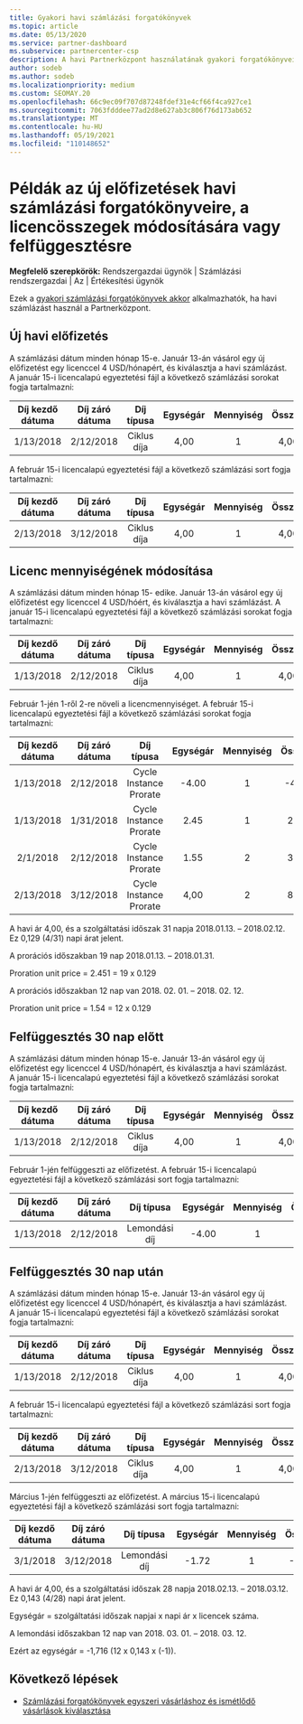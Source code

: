 ```yaml
---
title: Gyakori havi számlázási forgatókönyvek
ms.topic: article
ms.date: 05/13/2020
ms.service: partner-dashboard
ms.subservice: partnercenter-csp
description: A havi Partnerközpont használatának gyakori forgatókönyvei – ide tartozik az új előfizetések hozzáadása, a licencmennyiség módosítása és az előfizetések felfüggesztése.
author: sodeb
ms.author: sodeb
ms.localizationpriority: medium
ms.custom: SEOMAY.20
ms.openlocfilehash: 66c9ec09f707d87248fdef31e4cf66f4ca927ce1
ms.sourcegitcommit: 7063fdddee77ad2d8e627ab3c806f76d173ab652
ms.translationtype: MT
ms.contentlocale: hu-HU
ms.lasthandoff: 05/19/2021
ms.locfileid: "110148652"
---
```

# <a name="sample-monthly-billing-scenarios-for-new-subscriptions-changing-license-amounts-or-suspensions"></a>Példák az új előfizetések havi számlázási forgatókönyveire, a licencösszegek módosítására vagy felfüggesztésre

**Megfelelő szerepkörök:** Rendszergazdai ügynök | Számlázási rendszergazdai | Az | Értékesítési ügynök

Ezek a [gyakori számlázási forgatókönyvek akkor](common-billing-scenarios.md) alkalmazhatók, ha havi számlázást használ a Partnerközpont.

## <a name="new-monthly-subscription"></a>Új havi előfizetés

A számlázási dátum minden hónap 15-e. Január 13-án vásárol egy új előfizetést egy licenccel 4 USD/hónapért, és kiválasztja a havi számlázást. A január 15-i licencalapú egyeztetési fájl a következő számlázási sorokat fogja tartalmazni:

|Díj kezdő dátuma |Díj záró dátuma |Díj típusa |Egységár |Mennyiség |Összeg |
|       :---:      |    :---:       | :---:      |:---:      |:---:    |:---:  |
|1/13/2018         |2/12/2018    |Ciklus díja   |4,00       |1        |4,00 |

A február 15-i licencalapú egyeztetési fájl a következő számlázási sort fogja tartalmazni:

|Díj kezdő dátuma |Díj záró dátuma |Díj típusa |Egységár |Mennyiség |Összeg |
|       :---:      |    :---:       | :---:      |:---:      |:---:    |:---:  |
|2/13/2018         |3/12/2018    |Ciklus díja   |4,00       |1        |4,00 |

## <a name="change-license-quantity"></a>Licenc mennyiségének módosítása

A számlázási dátum minden hónap 15- edike. Január 13-án vásárol egy új előfizetést egy licenccel 4 USD/hóért, és kiválasztja a havi számlázást. A január 15-i licencalapú egyeztetési fájl a következő számlázási sorokat fogja tartalmazni:

|Díj kezdő dátuma |Díj záró dátuma |Díj típusa |Egységár |Mennyiség |Összeg |
|       :---:      |    :---:       | :---:      |:---:      |:---:    |:---:  |
|1/13/2018         |2/12/2018    |Ciklus díja   |4,00       |1        |4,00    |

Február 1-jén 1-ről 2-re növeli a licencmennyiséget. A február 15-i licencalapú egyeztetési fájl a következő számlázási sorokat fogja tartalmazni:

|Díj kezdő dátuma |Díj záró dátuma |Díj típusa |Egységár |Mennyiség |Összeg |
|       :---:      |    :---:       | :---:      |:---:      |:---:    |:---:  |
| 1/13/2018        |2/12/2018    |Cycle Instance Prorate   |-4.00       |1        |-4.00   |
|1/13/2018         |1/31/2018    | Cycle Instance Prorate   |2.45       |1        |2.45    |
|2/1/2018         |2/12/2018    | Cycle Instance Prorate   |1.55       |2        |3.10    |
|2/13/2018         |3/12/2018    | Cycle Instance Prorate   |4,00       |2        |8.00    |

A havi ár 4,00, és a szolgáltatási időszak 31 napja 2018.01.13. – 2018.02.12. Ez 0,129 (4/31) napi árat jelent.

A prorációs időszakban 19 nap 2018.01.13. – 2018.01.31.

Proration unit price = 2.451 = 19 x 0.129

A prorációs időszakban 12 nap van 2018. 02. 01. – 2018. 02. 12.

Proration unit price = 1.54 = 12 x 0.129

## <a name="suspend-before-30-days"></a>Felfüggesztés 30 nap előtt

A számlázási dátum minden hónap 15-e. Január 13-án vásárol egy új előfizetést egy licenccel 4 USD/hónapért, és kiválasztja a havi számlázást. A január 15-i licencalapú egyeztetési fájl a következő számlázási sorokat fogja tartalmazni:

|Díj kezdő dátuma |Díj záró dátuma |Díj típusa |Egységár |Mennyiség |Összeg |
|       :---:      |    :---:       | :---:      |:---:      |:---:    |:---:  |
|1/13/2018         |2/12/2018    |Ciklus díja   |4,00       |1        |4,00    |

Február 1-jén felfüggeszti az előfizetést. A február 15-i licencalapú egyeztetési fájl a következő számlázási sort fogja tartalmazni:

|Díj kezdő dátuma |Díj záró dátuma |Díj típusa |Egységár |Mennyiség |Összeg |
|       :---:      |    :---:       | :---:      |:---:      |:---:    |:---:  |
1/13/2018|2/12/2018|Lemondási díj|-4.00|1|-4.00

## <a name="suspend-after-30-days"></a>Felfüggesztés 30 nap után

A számlázási dátum minden hónap 15-e. Január 13-án vásárol egy új előfizetést egy licenccel 4 USD/hónapért, és kiválasztja a havi számlázást. A január 15-i licencalapú egyeztetési fájl a következő számlázási sorokat fogja tartalmazni:

|Díj kezdő dátuma |Díj záró dátuma |Díj típusa |Egységár |Mennyiség |Összeg |
|       :---:      |    :---:       | :---:      |:---:      |:---:    |:---:  |
1/13/2018|2/12/2018|Ciklus díja|4,00|1|4,00

A február 15-i licencalapú egyeztetési fájl a következő számlázási sort fogja tartalmazni:

|Díj kezdő dátuma |Díj záró dátuma |Díj típusa |Egységár |Mennyiség |Összeg |
|       :---:      |    :---:       | :---:      |:---:      |:---:    |:---:  |
2/13/2018|3/12/2018|Ciklus díja|4,00|1|4,00

Március 1-jén felfüggeszti az előfizetést. A március 15-i licencalapú egyeztetési fájl a következő számlázási sort fogja tartalmazni:

|Díj kezdő dátuma |Díj záró dátuma |Díj típusa |Egységár |Mennyiség |Összeg |
|       :---:      |    :---:       | :---:      |:---:      |:---:    |:---:  |
3/1/2018|3/12/2018|Lemondási díj|-1.72|1|-1.72

A havi ár 4,00, és a szolgáltatási időszak 28 napja 2018.02.13. – 2018.03.12. Ez 0,143 (4/28) napi árat jelent.

Egységár = szolgáltatási időszak napjai x napi ár x licencek száma.

A lemondási időszakban 12 nap van 2018. 03. 01. – 2018. 03. 12.

Ezért az egységár = -1,716 (12 x 0,143 x (-1)).

## <a name="next-steps"></a>Következő lépések

- [Számlázási forgatókönyvek egyszeri vásárláshoz és ismétlődő vásárlások kiválasztása](common-billing-scenarios-onetime-recurring.md)